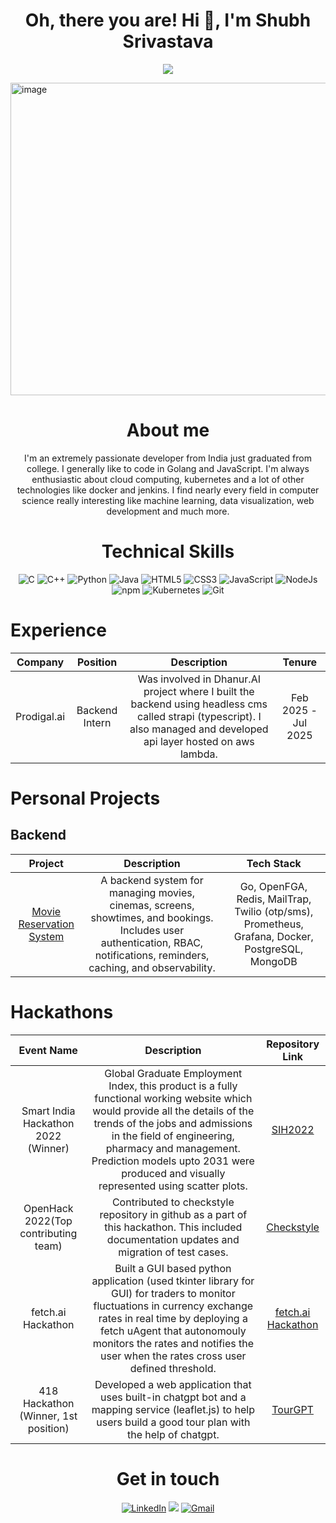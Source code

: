 
<h1 align="center">Oh, there you are! Hi 👋, I'm Shubh Srivastava</h1>
<p align="center">
  <a href="https://github.com/DenverCoder1/readme-typing-svg"><img src="https://readme-typing-svg.herokuapp.com?font=Time+New+Roman&color=cyan&size=25&center=true&vCenter=true&width=600&height=100&lines=नमस्ते+Hello+Привет+你好+salut;Computer+Science+Student+From+India;Hackathon+Master;Cloud+Engineering+Enthusiast;Love+To+Collaborate;Building+Strong+Communities"></a>
</p>

<img width="1500" height="500" alt="image" src="https://github.com/user-attachments/assets/b4190542-5d36-4c22-a142-64807e2fed07" />

<h1 align="center">About me</h1>
 
<p align="center">I'm an extremely passionate developer from India just graduated from college. I generally like to code in Golang and JavaScript. I'm always enthusiastic about cloud computing, kubernetes and a lot of other technologies like docker and jenkins. I find nearly every field in computer science really interesting like machine learning, data visualization, web development and much more.</p>

  
<h1 align="center">Technical Skills</h1>
<p align="center"> 
<img alt="C" src="https://img.shields.io/badge/c-%2300599C.svg?&style=for-the-badge&logo=c&logoColor=white" />
<img alt="C++" src="https://img.shields.io/badge/c++-%2300599C.svg?&style=for-the-badge&logo=c%2B%2B&ogoColor=white" />
 <img alt="Python" src="https://img.shields.io/badge/python-%2314354C.svg?style=for-the-badge&logo=python&logoColor=white"/>
 <img alt="Java" src="https://img.shields.io/badge/java-%23ED8B00.svg?&style=for-the-badge&logo=java&logoColor=white" />
<img alt="HTML5" src="https://img.shields.io/badge/html5-%23E34F26.svg?&style=for-the-badge&logo=html5&logoColor=white" />
 <img alt="CSS3" src="https://img.shields.io/badge/css3-%231572B6.svg?&style=for-the-badge&logo=css3&logoColor=white" />
 <img alt="JavaScript" src="https://img.shields.io/badge/javascript-%23323330.svg?&style=for-the-badge&logo=javascript&logoColor=%23F7DF1E" /> 
 <img alt="NodeJs" src="https://img.shields.io/badge/Node.js-339933?style=for-the-badge&logo=nodedotjs&logoColor=white" />
    <img alt="npm" src="https://img.shields.io/badge/npm-CB3837?style=for-the-badge&logo=npm&logoColor=white" />
    <img alt="Kubernetes" src="https://img.shields.io/badge/kubernetes-326ce5.svg?&style=for-the-badge&logo=kubernetes&logoColor=white" />
    <img alt="Git" src="https://img.shields.io/badge/Git-F05032?style=for-the-badge&logo=git&logoColor=white" />
</p>


<h1 align="left">Experience</h1>

| Company | Position | Description | Tenure |
| :---: | :---: | :---: | :---: |
| Prodigal.ai | Backend Intern | Was involved in Dhanur.AI project where I built the backend using headless cms called strapi (typescript). I also managed and developed api layer hosted on aws lambda. | Feb 2025 - Jul 2025 |

<h1 align="left">Personal Projects</h1>
<h2 align="left">Backend</h2>

| Project | Description | Tech Stack |
| :---: | :---: | :---: |
| [Movie Reservation System](https://github.com/ThatSneakyCoder/Movie-Reservation-System) | A backend system for managing movies, cinemas, screens, showtimes, and bookings. Includes user authentication, RBAC, notifications, reminders, caching, and observability. | Go, OpenFGA, Redis, MailTrap, Twilio (otp/sms), Prometheus, Grafana, Docker, PostgreSQL, MongoDB | 

<h1 align="left">Hackathons</h1>

| Event Name | Description | Repository Link |
| :---: | :---: | :---: |
| Smart India Hackathon 2022 (Winner) | Global Graduate Employment Index, this product is a fully functional working website which would provide all the details of the trends of the jobs and admissions in the field of engineering, pharmacy and management.  Prediction models upto 2031 were produced and visually represented using scatter plots. | [SIH2022](https://github.com/shubh220922/Global-Graduate-Employment-Index-SIH-2022-project-) |
| OpenHack 2022(Top contributing team) | Contributed to checkstyle repository in github as a part of this hackathon. This included documentation updates and migration of test cases. | [Checkstyle](https://github.com/checkstyle/checkstyle/pulls?q=is%3Apr+author%3Ashubh220922+is%3Aclosed) |
| fetch.ai Hackathon | Built a GUI based python application (used tkinter library for GUI) for traders to monitor fluctuations in currency exchange rates in real time by deploying a fetch uAgent that autonomouly monitors the rates and notifies the user when the rates cross user defined threshold.| [fetch.ai Hackathon](https://github.com/shubh220922/Fetch.ai-Hackathon-Project) |
| 418 Hackathon (Winner, 1st position) | Developed a web application that uses built-in chatgpt bot and a mapping service (leaflet.js) to help users build a good tour plan with the help of chatgpt. | [TourGPT](https://github.com/shubh220922/Aether-Hackathon-Project/tree/main) |


<!-- <h1 align="center">My blog posts</h1>

<h1 align="left">Technical blogs</h1> -->

<!-- | Blog Name | Description |
| :---: | :---: |
| nil | nil | -->
<!-- <p>Publishing soon</p> -->
 
 <h1 align="center">Get in touch</h1>
 
 <div align="center">


<a  href="https://www.linkedin.com/in/shubhtech/" target="_blank"><img alt="LinkedIn" src="https://img.shields.io/badge/linkedin%20-%230077B5.svg?&style=for-the-badge&logo=linkedin&logoColor=white" /></a>
<a href="https://twitter.com/ThatSneakyCoder" target="_blank"><img src="https://img.shields.io/badge/twitter-%2300acee.svg?&style=for-the-badge&logo=twitter&logoColor=white&alt=twitter" /></a>
<a href="mailto:shubh.officemail@gmail.com"><img  alt="Gmail" src="https://img.shields.io/badge/Gmail-D14836?style=for-the-badge&logo=gmail&logoColor=white" />
  </a> 

</div>








  
  
  

